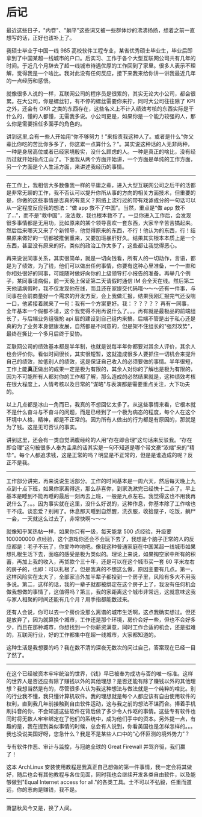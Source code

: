 # 后记

最近这些日子，"内卷"、"躺平"这些词又被一些群体炒的沸沸扬扬，想着之前一直想写的话，正好也该补上了。

我硕士毕业于中国一线 985 高校软件工程专业，某省优秀硕士毕业生，毕业后即拿到了中国某超一线城市的户口。后实习、工作于各个大型互联网公司共有几年的时间。于近几个月辞去了超一线城市待遇优厚的工作回到了家里。很多人表示不理解，觉得我是一个啥比。我对此没有任何反应，接下来我来给你讲一讲我最近几年的一点经历和感悟。

就像很多人说的一样，互联网公司的程序员是很累的，其实无论大小公司，都会很累。在大公司，你是螺丝钉，有不停的螺丝需要你来拧，同时大公司往往除了 KPI 之外，还会有 OKR 之类的东西存在，这些名义上不计入绩效考核的东西实际是干什么的，懂的人都懂，无需我多说。小公司更是，如果你是一个能力较强的人，那么你是需要担任多面手的角色的。

讲到这里,会有一些人开始用“你不够努力！”来指责我这种人了。或者是什么“你父辈比你吃的苦比你多多了，你这累一点算什么？”。其实说这种话的人无非两种，一种是身居高位或者已经家境殷实，没什么顾虑的人。一种是真正的啥比，没有经历过就开始指点江山了。下面我从两个方面开始讲，一个方面是单纯的工作方面，另一个方面是个人生活方面，来讲述我经历的事情。

---

在工作上，我相信大多数像我一样的平庸之辈，进入大型互联网公司之后干的活都是非常无聊的工作，我不否认可以提升你所从事的方向的相关方面技术，但重要的是，你做的这些事情是否真的有意义？网络上流行过的带有戏谑成分的一句话可以从一定程度反应我的想法：“做 app 救不了中国”。当然，重点是“做 app 救不了...”，而不是"救中国”，没法救，我也根本救不了。一旦你进入工作后，会发现很多事情都是无用功，比如原来的某个领导喜欢一套东西，大家辛辛苦苦搞起来。然后后来哪天又来了个新领导，他觉得原来的东西，不行！他认为的东西，行！结果原来做好的一切都被推倒重来，又要加班暴肝好久。结果其实根本本质上是一个东西，甚至没有原来的好。类似的政治工作太多了，这些都让我觉得恶心。

再来说说同事关系，其实很简单，就是一切向钱看，所有人的一切动作，言语，都是为了绩效，为了钱，他们可以做出任何事情，你要有这种心里准备，一个一直和你相处很好的同事，可能随时做好向你的上级领导打小报告的准备。再举几个例子，某同事请病假，前一天晚上保证第二天请假时通信 IM 会全天在线。然后第二天他请病假时，我不仅发现他在线，而且还在家提交代码哦～～～还有一件事，与同事在会前商量好一个需求的开发方案，会上我做汇报，结果我刚汇报完气还没喘一口，他紧接着就来了一句：我有一个方案更好。我：？？？？？ 再有一同事，全年基本一个假都不请，这个我觉得不用再说什么了。。。再有就是最极品的前端组长了，与后端业务组强抢 api 层的建设到自己组内来搞，后端不管是出于私心还是真的为了业务本身健康发展，自然都是不同意的，但是架不住组长的"强烈攻势"，最终在撕比一个多月后终于妥协。

互联网公司的绩效基本都是半年制，也就是说每半年你都要对其余人评价，其余人也会评价你。看似时间很长，其实很短暂，这就造成很多人要抓住一切机会来提升自己的绩效，拉低别人的绩效，这是保证自己收入的必须要做的事情。半年很短，工作上能**真正**做出的成果一定是极为有限的，其余人对你的了解也是极为有限的，因为不可能所有人都对你的工作都了解，那么造成的必然结果就是，这种绩效考核在很大程度上，人情考核以及日常的"谋略"与表演都是需要重点关注，大下功夫的。

以上几点都是冰山一角而已，我真的不想回忆太多了。从这些事情来看，它根本就不是什么奋斗与不奋斗的问题，而是已经到了一个极为病态的程度，每个人在这个环境中人格，精神，都是不正常的。因为所有人做出的行为都是有原因的，那就是为了钱。这是无可否认的事实。

讲到这里，还会有一类自觉满腹经纶的人用“存在即合理”这句话来反驳我。“存在即合理”这句被很多人奉为圭臬的话其实是一句不知道是哪个带文豪“浓缩”来的"精华"。每个人都追求钱，这是正常的吗？明显是不正常的，但是是谁造成的呢？反正不是我。

---

工作部分讲完，再来说说生活部分。工作的时间基本是一周六天，然后每天晚上九点到十点下班，如果你家离得远，那么恭喜你，到家洗漱完已经快十二点了。早上基本是睡到不能再睡的最后一刻再去上班，一般是九点左右。我觉得这也不用我再说什么了。。。因为事实就在这里，没什么好说的，这种作息，你基本除了工作啥也干不成。谈恋爱？别闹了。休息那天睡到自然醒，洗衣服，收拾屋子，吃饭，躺尸一会，一天就这么过去了，非常快啊～～～

就像知乎某热帖一样，如果你只有一级，每天能拿 500 点经验，升级要 100000000 点经验，这个游戏你还会不会玩下去了，我想是个脑子正常的人的反应都是：老子不玩了，你爱咋咋地吧。像我这种普通家庭在中国某超一线城市如果想扎根生活下去，面临的感受是极为类似的。理论上来说，如果掏空家中所有的积蓄，再加上我的收入，再贷款个三十年，还是可以在这个城市买一套 60 平米左右的房子的，也即：可以扎根了。但是我真的不想这么做，原因主要有几点。第一，这样风险实在太大了，全部家当外加半辈子都投到一个房子里，风险有多大不用我多说。第二，这样的话，我的一辈子就都被绑定在这个房子上了，我没有任何机会做我想做的事情了，这值得吗？第三，我的家距离这个城市非常远，这就意味这我与家人相聚的时间还能有几个月？用手指都能数过来。

还有人会说，你可以去一个房价没那么离谱的城市生活啊，这点我确实想过。但还是放弃了，因为就算换个城市，工作还是那个环境，房价会好一些，但也不会好多少，而且在那种城市，你想找到一个你薪资满意，同时工作合适的机会，还是挺难的，互联网行业，好的工作都集中在超一线城市，大家都知道的。

这种生活是我想要的吗？我在数不清的深夜无数次的问过自己，答案现在已经一目了然了。

---

在这个已经被资本牢牢统治的世界，《钱》早已被奉为成功与否的唯一标准。这样的世界人是否还应有除了赚钱以外的其他理想？是否还能有除了赚钱以外的其他理想？我想当然是有的，尽管很多人认为我这种想法与做法就是一个纯粹的啥比。别的行业我不懂，我只懂计算机软件。我的理想就是每个人都应该有自由使用软件的权利，直到我几年前接触到自由软件运动，这与我之前的想法不谋而合。捧着手机刷抖音的你，不会知道这些软件在背后做了多少令人作呕的事情。这些专有软件也同时将无数人牢牢绑定在了他们的系统中，成为他们手中的资本。另外提一点，有趣的是，我在提到类似事情的时候，总会有人说到，你看美国也是怎样怎样的。。。我也没说美国好呀，您急什么？我是不是某些人口中的“心怀叵测的境外势力”？

专有软件作恶、审计与监控，与冠绝全球的 Great Firewall 并驾齐驱，我们赢了！

这本 ArchLinux 安装使用教程是我真正自己想做的第一件事情，我一定会将其做好，随后也会有其他教程与各位见面，同时我也会继续开发各类自由软件，以及能够做到"Equal Internet access for all."的各类工具。士不可以不弘毅，任重而道远，你的志向是赚钱，我不是。

---

萧瑟秋风今又是，换了人间。
